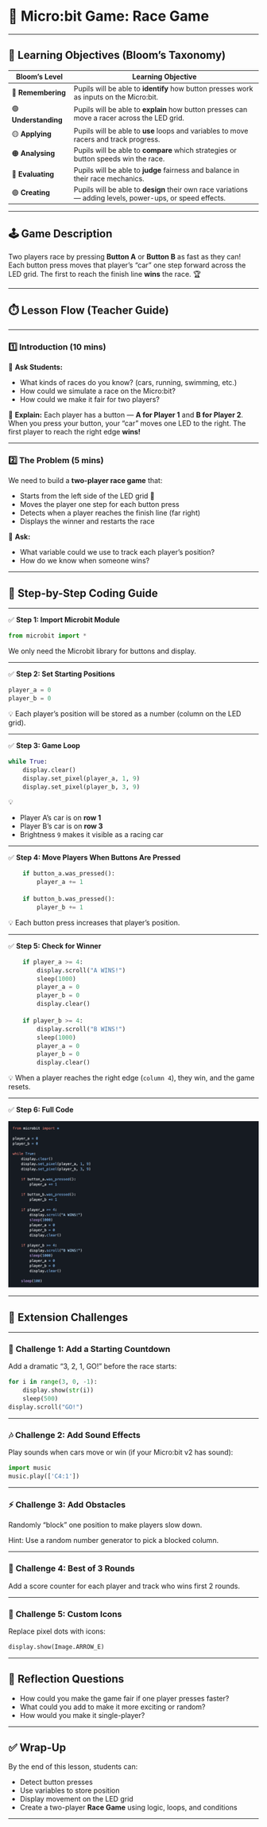 # 🏁 **Micro:bit Game: Race Game**

---

## 🎯 **Learning Objectives (Bloom’s Taxonomy)**

| Bloom’s Level        | Learning Objective                                                                                        |
| -------------------- | --------------------------------------------------------------------------------------------------------- |
| 🔵 **Remembering**   | Pupils will be able to **identify** how button presses work as inputs on the Micro:bit.                   |
| 🟢 **Understanding** | Pupils will be able to **explain** how button presses can move a racer across the LED grid.               |
| 🟡 **Applying**      | Pupils will be able to **use** loops and variables to move racers and track progress.                     |
| 🟠 **Analysing**     | Pupils will be able to **compare** which strategies or button speeds win the race.                        |
| 🔴 **Evaluating**    | Pupils will be able to **judge** fairness and balance in their race mechanics.                            |
| 🟣 **Creating**      | Pupils will be able to **design** their own race variations — adding levels, power-ups, or speed effects. |

---

## 🕹️ **Game Description**

Two players race by pressing **Button A** or **Button B** as fast as they can!
Each button press moves that player’s “car” one step forward across the LED grid.
The first to reach the finish line **wins** the race. 🏆

---

## ⏱️ **Lesson Flow (Teacher Guide)**

---

### 1️⃣ **Introduction (10 mins)**

💬 **Ask Students:**

* What kinds of races do you know? (cars, running, swimming, etc.)
* How could we simulate a race on the Micro:bit?
* How could we make it fair for two players?

📌 **Explain:**
Each player has a button — **A for Player 1** and **B for Player 2**.
When you press your button, your “car” moves one LED to the right.
The first player to reach the right edge **wins!**

---

### 2️⃣ **The Problem (5 mins)**

We need to build a **two-player race game** that:

* Starts from the left side of the LED grid 🏁
* Moves the player one step for each button press
* Detects when a player reaches the finish line (far right)
* Displays the winner and restarts the race

💬 **Ask:**

* What variable could we use to track each player’s position?
* How do we know when someone wins?

---

## 🧠 **Step-by-Step Coding Guide**

---

✅ **Step 1: Import Microbit Module**

```python
from microbit import *
```

We only need the Microbit library for buttons and display.

---

✅ **Step 2: Set Starting Positions**

```python
player_a = 0
player_b = 0
```

💡 Each player’s position will be stored as a number (column on the LED grid).

---

✅ **Step 3: Game Loop**

```python
while True:
    display.clear()
    display.set_pixel(player_a, 1, 9)
    display.set_pixel(player_b, 3, 9)
```

💡

* Player A’s car is on **row 1**
* Player B’s car is on **row 3**
* Brightness `9` makes it visible as a racing car

---

✅ **Step 4: Move Players When Buttons Are Pressed**

```python
    if button_a.was_pressed():
        player_a += 1

    if button_b.was_pressed():
        player_b += 1
```

💡 Each button press increases that player’s position.

---

✅ **Step 5: Check for Winner**

```python
    if player_a >= 4:
        display.scroll("A WINS!")
        sleep(1000)
        player_a = 0
        player_b = 0
        display.clear()

    if player_b >= 4:
        display.scroll("B WINS!")
        sleep(1000)
        player_a = 0
        player_b = 0
        display.clear()
```

💡 When a player reaches the right edge (`column 4`), they win, and the game resets.

---

✅ **Step 6: Full Code**

![Tilt Car Game Code](fuullcode2.png)

---

## 🧩 **Extension Challenges**

---

### 🚀 **Challenge 1: Add a Starting Countdown**

Add a dramatic “3, 2, 1, GO!” before the race starts:

```python
for i in range(3, 0, -1):
    display.show(str(i))
    sleep(500)
display.scroll("GO!")
```

---

### 🎶 **Challenge 2: Add Sound Effects**

Play sounds when cars move or win (if your Micro:bit v2 has sound):

```python
import music
music.play(['C4:1'])
```

---

### ⚡ **Challenge 3: Add Obstacles**

Randomly “block” one position to make players slow down.

Hint: Use a random number generator to pick a blocked column.

---

### 🧠 **Challenge 4: Best of 3 Rounds**

Add a score counter for each player and track who wins first 2 rounds.

---

### 🎨 **Challenge 5: Custom Icons**

Replace pixel dots with icons:

```python
display.show(Image.ARROW_E)
```

---

## 💬 **Reflection Questions**

* How could you make the game fair if one player presses faster?
* What could you add to make it more exciting or random?
* How would you make it single-player?

---

## ✅ **Wrap-Up**

By the end of this lesson, students can:

* Detect button presses
* Use variables to store position
* Display movement on the LED grid
* Create a two-player **Race Game** using logic, loops, and conditions

---
